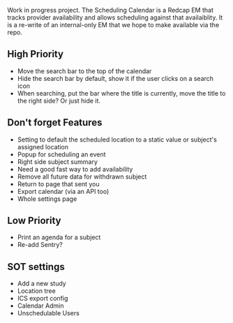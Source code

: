 Work in progress project. The Scheduling Calendar is a Redcap EM that tracks provider availability and allows scheduling against that availaiblity. It is a re-write of an internal-only EM that we hope to make available via the repo. 


## High Priority

* Move the search bar to the top of the calendar
* Hide the search bar by default, show it if the user clicks on a search icon
* When searching, put the bar where the title is currently, move the title to the right side? Or just hide it.

## Don't forget Features

* Setting to default the scheduled location to a static value or subject's assigned location
* Popup for scheduling an event
* Right side subject summary
* Need a good fast way to add availability
* Remove all future data for withdrawn subject
* Return to page that sent you
* Export calendar (via an API too)
* Whole settings page

## Low Priority

* Print an agenda for a subject
* Re-add Sentry?

## SOT settings

* Add a new study
* Location tree
* ICS export config
* Calendar Admin
* Unschedulable Users
